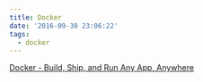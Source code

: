 ```yaml
---
title: Docker
date: '2016-09-30 23:06:22'
tags:
  - docker
---
```


[Docker - Build, Ship, and Run Any App, Anywhere][@1]

<!-- reference links -->

[@1]: https://www.docker.com/
